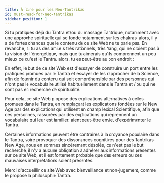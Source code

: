 ```yaml
---
title: À lire pour les Neo-Tantrikas
id: must-read-for-neo-tantrikas
sidebar_position: 1
---
```



Si tu pratiques déjà du Tantra et/ou du massage Tantrique, notamment avec une approche spirituelle qui se fonde notamment sur les chakras, alors, il y a de fortes chances que le contenu de ce site Web ne te parle pas. En revanche, si tu as des ami.e.s très rationnels, très Yang, qui ne croient pas à ta vision de l'énergétique, mais que tu aimerais qu'ils comprennent un peu mieux ce qu'est le Tantra, alors, tu es peut-être au bon endroit :

En effet, le but de ce site Web est d'essayer de construire un pont entre les pratiques promues par le Tantra et essayer de les rapprocher de la Science, afin de fournir du contenu qui soit compréhensible par des personnes qui n'ont pas le vocabulaire utilisé habituellement dans le Tantra et / ou qui ne sont pas en recherche de spiritualité.

Pour cela, ce site Web propose des explications alternatives à celles promues dans le Tantra, en remplaçant les explications fondées sur le New Age par des explications qui utilisent un champ lexical Scientifique, afin que ces personnes, rassurées par des explications qui reprennent un vocabulaire qui leur est familier, aient peut-être envie, d'expérimenter le Tantra.

Certaines informations peuvent être contraires à la croyance populaire dans le Tantra, voire provoquer des dissonances cognitives pour des Tantrikas New Age, nous en sommes sincèrement désolés, ce n'est pas le but recherché, il n'y a aucune obligation à adhérer aux informations présentes sur ce site Web, et il est fortement probable que des erreurs ou des mauvaises interprétations soient présentes.

Merci d'accueillir ce site Web avec bienveillance et non-jugement, comme le propose la philosophie Tantra.
